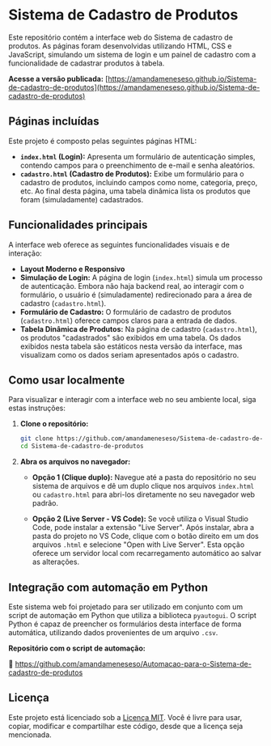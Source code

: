 # Sistema de Cadastro de Produtos

Este repositório contém a interface web do Sistema de cadastro de produtos. As páginas foram desenvolvidas utilizando HTML, CSS e JavaScript, simulando um sistema de login e um painel de cadastro com a funcionalidade de cadastrar produtos à tabela.

**Acesse a versão publicada:** [https://amandameneseso.github.io/Sistema-de-cadastro-de-produtos](https://amandameneseso.github.io/Sistema-de-cadastro-de-produtos)

## Páginas incluídas

Este projeto é composto pelas seguintes páginas HTML:

-   **`index.html` (Login):** Apresenta um formulário de autenticação simples, contendo campos para o preenchimento de e-mail e senha aleatórios.
-   **`cadastro.html` (Cadastro de Produtos):** Exibe um formulário para o cadastro de produtos, incluindo campos como nome, categoria, preço, etc. Ao final desta página, uma tabela dinâmica lista os produtos que foram (simuladamente) cadastrados.

## Funcionalidades principais

A interface web oferece as seguintes funcionalidades visuais e de interação:

-   **Layout Moderno e Responsivo**
-   **Simulação de Login:** A página de login (`index.html`) simula um processo de autenticação. Embora não haja backend real, ao interagir com o formulário, o usuário é (simuladamente) redirecionado para a área de cadastro (`cadastro.html`).
-   **Formulário de Cadastro:** O formulário de cadastro de produtos (`cadastro.html`) oferece campos claros para a entrada de dados.
-   **Tabela Dinâmica de Produtos:** Na página de cadastro (`cadastro.html`), os produtos "cadastrados" são exibidos em uma tabela. Os dados exibidos nesta tabela são estáticos nesta versão da interface, mas visualizam como os dados seriam apresentados após o cadastro.

## Como usar localmente

Para visualizar e interagir com a interface web no seu ambiente local, siga estas instruções:

1.  **Clone o repositório:**
    ```bash
    git clone https://github.com/amandameneseso/Sistema-de-cadastro-de-produtos.git
    cd Sistema-de-cadastro-de-produtos
    ```

2.  **Abra os arquivos no navegador:**

    * **Opção 1 (Clique duplo):** Navegue até a pasta do repositório no seu sistema de arquivos e dê um duplo clique nos arquivos `index.html` ou `cadastro.html` para abri-los diretamente no seu navegador web padrão.

    * **Opção 2 (Live Server - VS Code):** Se você utiliza o Visual Studio Code, pode instalar a extensão "Live Server". Após instalar, abra a pasta do projeto no VS Code, clique com o botão direito em um dos arquivos `.html` e selecione "Open with Live Server". Esta opção oferece um servidor local com recarregamento automático ao salvar as alterações.

## Integração com automação em Python

Este sistema web foi projetado para ser utilizado em conjunto com um script de automação em Python que utiliza a biblioteca `pyautogui`. O script Python é capaz de preencher os formulários desta interface de forma automática, utilizando dados provenientes de um arquivo `.csv`.

**Repositório com o script de automação:**

🔗 https://github.com/amandameneseso/Automacao-para-o-Sistema-de-cadastro-de-produtos

## Licença

Este projeto está licenciado sob a [Licença MIT](https://opensource.org/licenses/MIT). Você é livre para usar, copiar, modificar e compartilhar este código, desde que a licença seja mencionada.
